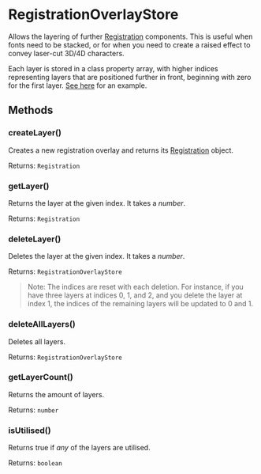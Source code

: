 # RegistrationOverlayStore

Allows the layering of further [Registration](/components/registration.md) components. This is useful when fonts need to be stacked, or for when you need to create a raised effect to convey laser-cut 3D/4D characters.

Each layer is stored in a class property array, with higher indices representing layers that are positioned further in front, beginning with zero for the first layer. [See here](/examples/oblongs.md#standard-oblong-3d-effect) for an example.

## Methods <!-- {docsify-ignore} -->

### createLayer()

Creates a new registration overlay and returns its [Registration](/components/registration.md) object.

Returns: `Registration`

### getLayer()

Returns the layer at the given index. It takes a *number*.

Returns: `Registration`

### deleteLayer()

Deletes the layer at the given index. It takes a *number*.

Returns: `RegistrationOverlayStore`

> Note: The indices are reset with each deletion. For instance, if you have three layers at indices 0, 1, and 2, and you delete the layer at index 1, the indices of the remaining layers will be updated to 0 and 1.

### deleteAllLayers()

Deletes all layers.

Returns: `RegistrationOverlayStore`

### getLayerCount()

Returns the amount of layers.

Returns: `number`

### isUtilised()

Returns true if *any* of the layers are utilised.

Returns: `boolean`